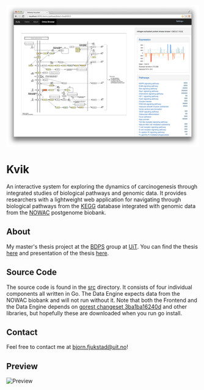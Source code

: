 ![Screenshot](screenshot.png)


# Kvik
An interactive system for exploring the dynamics of carcinogenesis through integrated studies of biological pathways and genomic data. It provides researchers with a lightweight web application for navigating through biological pathways from the [KEGG](http://kegg.jp) database integrated with genomic data from the [NOWAC](http://site.uit.no/nowac) postgenome biobank.

## About
My master's thesis project at the [BDPS](http://bdps.cs.uit.no) group at [UiT](http://uit.no). You can find the thesis [here](doc/thesis.pdf) and presentation of the thesis [here](doc/presentation.pdf).

## Source Code
The source code is found in the [src](src/src/github.com/fjukstad) directory. It consists of four individual components all written in Go. The Data Engine expects data from the NOWAC biobank and will not run without it. Note that both the Frontend and the Data Engine depends on [gorest changeset 3ba1ba16240d](code.google.com/p/gorest) and other libraries, but hopefully these are downloaded when you run go install. 

## Contact
Feel free to contact me at bjorn.fjukstad@uit.no! 


## Preview
![Preview](kvik.gif)
